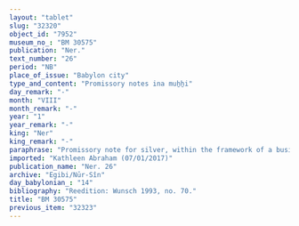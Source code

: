 ```yaml
---
layout: "tablet"
slug: "32320"
object_id: "7952"
museum_no_: "BM 30575"
publication: "Ner."
text_number: "26"
period: "NB"
place_of_issue: "Babylon city"
type_and_content: "Promissory notes ina muẖẖi"
day_remark: "-"
month: "VIII"
month_remark: "-"
year: "1"
year_remark: "-"
king: "Ner"
king_remark: "-"
paraphrase: "Promissory note for silver, within the framework of a business partnership (<em>harrānu</em>).<br /> <strong>B</strong> owes 15 3/8 shekels of silver to <strong>A</strong>, to be delivered on the 1<sup>st</sup> of Kislīm (IX). The (indebted) silver is what <strong>C</strong> invested in a business partnership (<em>harrānu</em>). Names of 2 witnesses and the scribe: Madān-&scaron;umu-iddin/Zēria//Nabāya<br /> &nbsp;<br /> <strong>A </strong>= Bēl-īpu&scaron;/Rā&scaron;il//Nappāhu; <strong>B </strong>= Bēl-iddin/Nab&ucirc;-ahhē-bulliṭ; <strong>C </strong>= Iddin-Marduk"
imported: "Kathleen Abraham (07/01/2017)"
publication_name: "Ner. 26"
archive: "Egibi/Nūr-Sîn"
day_babylonian_: "14"
bibliography: "Reedition: Wunsch 1993, no. 70."
title: "BM 30575"
previous_item: "32323"
---
```

